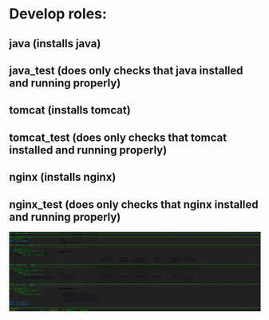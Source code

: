 # Develop roles:
## java (installs java)  
## java_test (does only checks that java installed and running properly)  
## tomcat (installs tomcat)
## tomcat_test (does only checks that tomcat installed and running properly)
## nginx (installs nginx)
## nginx_test (does only checks that nginx installed and running properly)
<img src="pictures/ansible-day-2.png">
